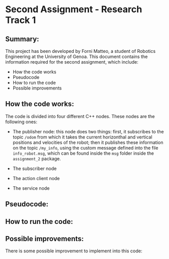# Second Assignment - Research Track 1
## Summary:

This project has been developed by Forni Matteo, a student of Robotics Engineering at the University of Genoa.
This document contains the information required for the second assignment, which include:

- How the code works
- Pseudocode
- How to run the code
- Possible improvements

## How the code works:

The code is divided into four different C++ nodes. These nodes are the following ones:

- The publisher node: this node does two things: first, it subscribes to the topic ```/odom``` from which it takes the current horizonthal and vertical positions and velocities of the robot; then it publishes these information on the topic ```/my_info```, using the custom message defined into the file ```info_robot.msg```, which can be found inside the ```msg``` folder inside the ```assignment_2``` package.

- The subscriber node

- The action client node

- The service node

## Pseudocode:



## How to run the code:



## Possible improvements:

There is some possible improvement to implement into this code:
